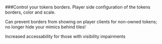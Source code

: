 ###Control your tokens borders. 
Player side configuration of the tokens borders, color and scale. 

Can prevent borders from showing on player clients for non-owned tokens; no longer hide your mimics behind tiles! 


Increased accessability for those with visibility impairments
